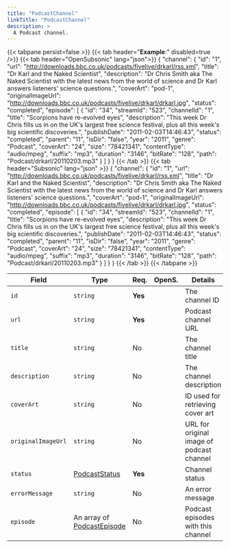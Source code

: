 ```yaml
---
title: "PodcastChannel"
linkTitle: "PodcastChannel"
description: >
  A Podcast channel.
---
```


{{< tabpane persist=false >}}
{{< tab header="**Example**:" disabled=true />}}
{{< tab header="OpenSubsonic" lang="json">}}
{
  "channel": {
    "id": "1",
    "url": "http://downloads.bbc.co.uk/podcasts/fivelive/drkarl/rss.xml",
    "title": "Dr Karl and the Naked Scientist",
    "description": "Dr Chris Smith aka The Naked Scientist with the latest news from the world of science and Dr Karl answers listeners' science questions.",
    "coverArt": "pod-1",
    "originalImageUrl": "http://downloads.bbc.co.uk/podcasts/fivelive/drkarl/drkarl.jpg",
    "status": "completed",
    "episode": [
      {
        "id": "34",
        "streamId": "523",
        "channelId": "1",
        "title": "Scorpions have re-evolved eyes",
        "description": "This week Dr Chris fills us in on the UK's largest free science festival, plus all this week's big scientific discoveries.",
        "publishDate": "2011-02-03T14:46:43",
        "status": "completed",
        "parent": "11",
        "isDir": "false",
        "year": "2011",
        "genre": "Podcast",
        "coverArt": "24",
        "size": "78421341",
        "contentType": "audio/mpeg",
        "suffix": "mp3",
        "duration": "3146",
        "bitRate": "128",
        "path": "Podcast/drkarl/20110203.mp3"
      }
    ]
  }
}
{{< /tab >}}
{{< tab header="Subsonic" lang="json" >}}
{
  "channel": {
    "id": "1",
    "url": "http://downloads.bbc.co.uk/podcasts/fivelive/drkarl/rss.xml",
    "title": "Dr Karl and the Naked Scientist",
    "description": "Dr Chris Smith aka The Naked Scientist with the latest news from the world of science and Dr Karl answers listeners' science questions.",
    "coverArt": "pod-1",
    "originalImageUrl": "http://downloads.bbc.co.uk/podcasts/fivelive/drkarl/drkarl.jpg",
    "status": "completed",
    "episode": [
      {
        "id": "34",
        "streamId": "523",
        "channelId": "1",
        "title": "Scorpions have re-evolved eyes",
        "description": "This week Dr Chris fills us in on the UK's largest free science festival, plus all this week's big scientific discoveries.",
        "publishDate": "2011-02-03T14:46:43",
        "status": "completed",
        "parent": "11",
        "isDir": "false",
        "year": "2011",
        "genre": "Podcast",
        "coverArt": "24",
        "size": "78421341",
        "contentType": "audio/mpeg",
        "suffix": "mp3",
        "duration": "3146",
        "bitRate": "128",
        "path": "Podcast/drkarl/20110203.mp3"
      }
    ]
  }
}
{{< /tab >}}
{{< /tabpane >}}

| Field              | Type                                            | Req.    | OpenS. | Details                                   |
| ------------------ | ----------------------------------------------- | ------- | ------ | ----------------------------------------- |
| `id`               | `string`                                        | **Yes** |        | The channel ID                            |
| `url`              | `string`                                        | **Yes** |        | Podcast channel URL                       |
| `title`            | `string`                                        | No      |        | The channel title                         |
| `description`      | `string`                                        | No      |        | The channel description                   |
| `coverArt`         | `string`                                        | No      |        | ID used for retrieving cover art          |
| `originalImageUrl` | `string`                                        | No      |        | URL for original image of podcast channel |
| `status`           | [PodcastStatus](../podcaststatus)               | **Yes** |        | Channel status                            |
| `errorMessage`     | `string`                                        | No      |        | An error message                          |
| `episode`          | An array of [PodcastEpisode](../podcastepisode) | No      |        | Podcast episodes with this channel        |
